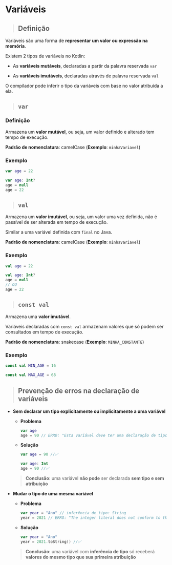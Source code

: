 # Variáveis

> ## **Definição**

Variáveis são uma forma de **representar um valor ou expressão na memória**.

Existem 2 tipos de variáveis no Kotlin:

- As **variáveis mutáveis**, declaradas a partir da palavra reservada `var`

- As **variáveis imutáveis**, declaradas através de palavra reservada `val`

O compilador pode inferir o tipo da variáveis com base no valor atribuída a ela.

> ## **`var`**

### **Definição**

Armazena um **valor mutável**, ou seja, um valor definido e alterado tem tempo de execução.

**Padrão de nomenclatura**: camelCase (**Exemplo**: `minhaVariavel`)

### **Exemplo**

```kotlin
var age = 22
```

```kotlin
var age: Int?
age = null
age = 22
```

> ## **`val`**

Armazena um **valor imutável**, ou seja, um valor uma vez definida, não é passível de ser alterada em tempo de execução.

Similar a uma variável definida com `final` no Java.

**Padrão de nomenclatura**: camelCase (**Exemplo**: `minhaVariavel`)

### **Exemplo**

```kotlin
val age = 22
```

```kotlin
val age: Int?
age = null
// OU
age = 22
```

> ## **`const val`**

Armazena uma **valor imutável**.

Variáveis declaradas com `const val` armazenam valores que só podem ser consultados em tempo de execução.

**Padrão de nomenclatura**: snakecase (**Exemplo**: `MINHA_CONSTANTE`)

### **Exemplo**

```kotlin
const val MIN_AGE = 16
```

```kotlin
const val MAX_AGE = 68
```

> ## **Prevenção de erros na declaração de variáveis**

- **Sem declarar um tipo explicitamente ou implicitamente a uma variável**

  - **Problema**

    ```kotlin
    var age
    age = 90 // ERRO: "Esta variável deve ter uma declaração de tipo ou ser inicializada"
    ```

  - **Solução**

    ```kotlin
    var age = 90 //✅
    ```

    ```kotlin
    var age: Int
    age = 90 //✅
    ```

  > **Conclusão**: uma variável **não pode** ser declarada **sem tipo e sem atribuição**

- **Mudar o tipo de uma mesma variável**

  - **Problema**

    ```kotlin
    var year = "Ano" // inferência de tipo: String
    year = 2021 // ERRO: "The integer literal does not conform to the expected type String"
    ```

  - **Solução**

    ```kotlin
    var year = "Ano"
    year = 2021.toString() //✅
    ```

  > **Conclusão**: uma variável com **inferência de tipo** só receberá **valores do mesmo tipo que sua primeira atribuição**
